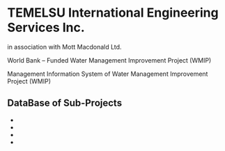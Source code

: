 # TEMELSU International Engineering Services Inc. 
in association with Mott Macdonald Ltd.

World Bank – Funded Water Management Improvement Project (WMIP)

Management Information System of Water Management Improvement Project (WMIP)

DataBase of Sub-Projects
- 
-
-
-
-

